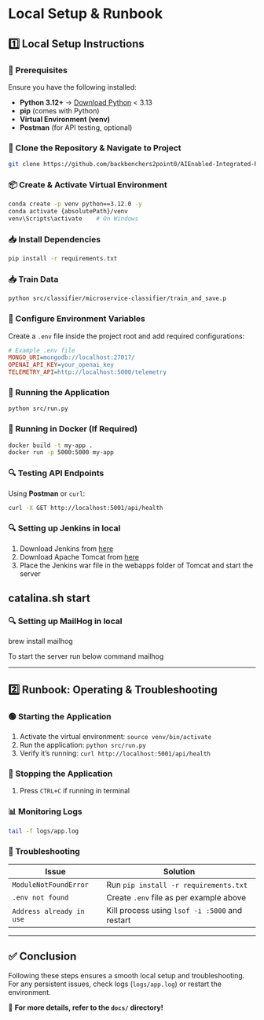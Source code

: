 # **Local Setup & Runbook**

## **1️⃣ Local Setup Instructions**

### **📌 Prerequisites**
Ensure you have the following installed:
- **Python 3.12+** → [Download Python](https://www.python.org/downloads/) < 3.13
- **pip** (comes with Python)
- **Virtual Environment (venv)**
- **Postman** (for API testing, optional)

### **📂 Clone the Repository & Navigate to Project**
```sh
git clone https://github.com/backbenchers2point0/AIEnabled-Integrated-Platform-Environment.git
```

### **📦 Create & Activate Virtual Environment**
```sh
conda create -p venv python==3.12.0 -y
conda activate {absolutePath}/venv
venv\Scripts\activate    # On Windows
```

### **📥 Install Dependencies**
```sh
pip install -r requirements.txt
```

### **📥 Train Data**
```sh
python src/classifier/microservice-classifier/train_and_save.p
```

### **🔧 Configure Environment Variables**
Create a `.env` file inside the project root and add required configurations:
```ini
# Example .env file
MONGO_URI=mongodb://localhost:27017/
OPENAI_API_KEY=your_openai_key
TELEMETRY_API=http://localhost:5000/telemetry
```

### **🚀 Running the Application**
```sh
python src/run.py
```

### **📌 Running in Docker (If Required)**
```sh
docker build -t my-app .
docker run -p 5000:5000 my-app
```

### **🔍 Testing API Endpoints**
Using **Postman** or `curl`:
```sh
curl -X GET http://localhost:5001/api/health
```

### **🔍 Setting up Jenkins in local**
1. Download Jenkins from [here](https://www.jenkins.io/download/)
2. Download Apache Tomcat from [here](https://tomcat.apache.org/download-90.cgi)
3. Place the Jenkins war file in the webapps folder of Tomcat and start the server

catalina.sh start
---

### **🔍 Setting up MailHog in local**

brew install mailhog

To start the server run below command
mailhog

---

## **2️⃣ Runbook: Operating & Troubleshooting**

### **🟢 Starting the Application**
1. Activate the virtual environment: `source venv/bin/activate`
2. Run the application: `python src/run.py`
3. Verify it’s running: `curl http://localhost:5001/api/health`

### **🛑 Stopping the Application**
1. Press `CTRL+C` if running in terminal

### **📊 Monitoring Logs**
```sh
tail -f logs/app.log
```

### **🚨 Troubleshooting**
| Issue | Solution |
|--------|----------|
| `ModuleNotFoundError` | Run `pip install -r requirements.txt` |
| `.env not found` | Create `.env` file as per example above |
| `Address already in use` | Kill process using `lsof -i :5000` and restart |

---

## **✅ Conclusion**
Following these steps ensures a smooth local setup and troubleshooting. For any persistent issues, check logs (`logs/app.log`) or restart the environment.

📌 **For more details, refer to the `docs/` directory!**

